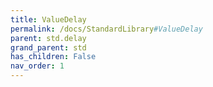 ```yaml
---
title: ValueDelay
permalink: /docs/StandardLibrary#ValueDelay
parent: std.delay
grand_parent: std
has_children: False
nav_order: 1
---
```

